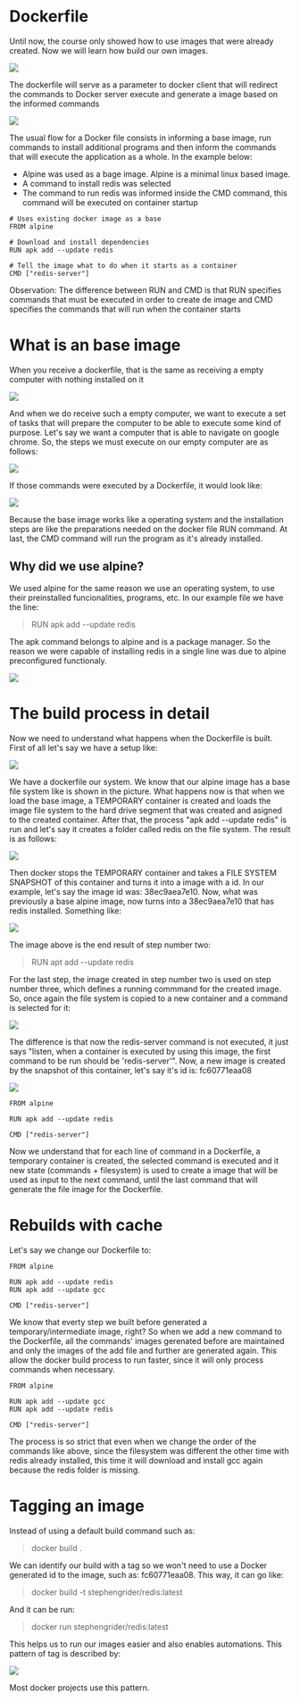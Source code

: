 # Dockerfile

Until now, the course only showed how to use images that were already created. Now we will learn how build our own images.

![](images/01.png)

The dockerfile will serve as a parameter to docker client that will redirect the commands to Docker server execute and generate a image based on the informed commands

![](images/02.png)

The usual flow for a Docker file consists in informing a base image, run commands to install additional programs and then inform the commands that will execute the application as a whole. In the example below:

- Alpine was used as a bage image. Alpine is a minimal linux based image.
- A command to install redis was selected
- The command to run redis was informed inside the CMD command, this command will be executed on container startup

```
# Uses existing docker image as a base
FROM alpine

# Download and install dependencies
RUN apk add --update redis

# Tell the image what to do when it starts as a container
CMD ["redis-server"]
```

Observation: The difference between RUN and CMD is that RUN specifies commands that must be executed in order to create de image and CMD specifies the commands that will run when the container starts

# What is an base image

When you receive a dockerfile, that is the same as receiving a empty computer with nothing installed on it

![](images/03.png)

And when we do receive such a empty computer, we want to execute a set of tasks that will prepare the computer to be able to execute some kind of purpose. Let's say we want a computer that is able to navigate on google chrome. So, the steps we must execute on our empty computer are as follows:

![](images/04.png)

If those commands were executed by a Dockerfile, it would look like:

![](images/05.png)

Because the base image works like a operating system and the installation steps are like the preparations needed on the docker file RUN command. At last, the CMD command will run the program as it's already installed.


## Why did we use alpine?

We used alpine for the same reason we use an operating system, to use their preinstalled funcionalities, programs, etc. In our example file we have the line:

> RUN apk add --update redis

The apk command belongs to alpine and is a package manager. So the reason we were capable of installing redis in a single line was due to alpine preconfigured functionaly.

![](images/06.png)

# The build process in detail

Now we need to understand what happens when the Dockerfile is built. First of all let's say we have a setup like:

![](images/07.png)

We have a dockerfile our system. We know that our alpine image has a base file system like is shown in the picture. What happens now is that when we load the base image, a TEMPORARY container is created and loads the image file system to the hard drive segment that was created and asigned to the created container. After that, the process "apk add --update redis" is run and let's say it creates a folder called redis on the file system. The result is as follows:

![](images/08.png)

Then docker stops the TEMPORARY container and takes a FILE SYSTEM SNAPSHOT of this container and turns it into a image with a id. In our example, let's say the image id was: 38ec9aea7e10. Now, what was previously a base alpine image, now turns into a 38ec9aea7e10 that has redis installed. Something like:

![](images/09.png)

The image above is the end result of step number two:

> RUN apt add --update redis

For the last step, the image created in step number two is used on step number three, which defines a running commmand for the created image. So, once again the file system is copied to a new container and a command is selected for it:

![](images/10.png)

The difference is that now the redis-server command is not executed, it just says "listen, when a container is executed by using this image, the first command to be run should be 'redis-server'". Now, a new image is created by the snapshot of this container, let's say it's id is: fc60771eaa08

![](images/10.png)

```
FROM alpine

RUN apk add --update redis

CMD ["redis-server"]
```

Now we understand that for each line of command in a Dockerfile, a temporary container is created, the selected command is executed and it new state (commands + filesystem) is used to create a image that will be used as input to the next command, until the last command that will generate the file image for the Dockerfile.

# Rebuilds with cache

Let's say we change our Dockerfile to:

```
FROM alpine

RUN apk add --update redis
RUN apk add --update gcc

CMD ["redis-server"]
```

We know that everty step we built before generated a temporary/intermediate image, right? So when we add a new command to the Dockerfile, all the commands' images gerenated before are maintained and only the images of the add file and further are generated again. This allow the docker build process to run faster, since it will only process commands when necessary. 

```
FROM alpine

RUN apk add --update gcc
RUN apk add --update redis

CMD ["redis-server"]
```

The process is so strict that even when we change the order of the commands like above, since the filesystem was different the other time with redis already installed, this time it will download and install gcc again because the redis folder is missing.

# Tagging an image

Instead of using a default build command such as:

> docker build .

We can identify our build with a tag so we won't need to use a Docker generated id to the image, such as: fc60771eaa08. This way, it can go like:

> docker build -t stephengrider/redis:latest

And it can be run:

> docker run stephengrider/redis:latest

This helps us to run our images easier and also enables automations. This pattern of tag is described by:

![](images/12.png)

Most docker projects use this pattern.

